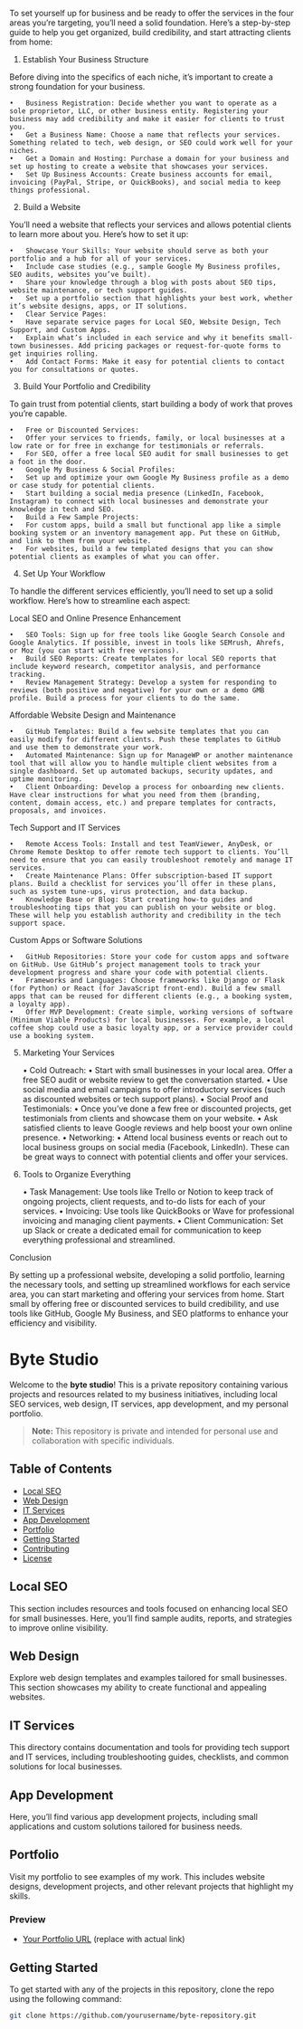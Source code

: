 To set yourself up for business and be ready to offer the services in the four areas you’re targeting, you’ll need a solid foundation. Here’s a step-by-step guide to help you get organized, build credibility, and start attracting clients from home:

1. Establish Your Business Structure

Before diving into the specifics of each niche, it’s important to create a strong foundation for your business.

	•	Business Registration: Decide whether you want to operate as a sole proprietor, LLC, or other business entity. Registering your business may add credibility and make it easier for clients to trust you.
	•	Get a Business Name: Choose a name that reflects your services. Something related to tech, web design, or SEO could work well for your niches.
	•	Get a Domain and Hosting: Purchase a domain for your business and set up hosting to create a website that showcases your services.
	•	Set Up Business Accounts: Create business accounts for email, invoicing (PayPal, Stripe, or QuickBooks), and social media to keep things professional.

2. Build a Website

You’ll need a website that reflects your services and allows potential clients to learn more about you. Here’s how to set it up:

	•	Showcase Your Skills: Your website should serve as both your portfolio and a hub for all of your services.
	•	Include case studies (e.g., sample Google My Business profiles, SEO audits, websites you’ve built).
	•	Share your knowledge through a blog with posts about SEO tips, website maintenance, or tech support guides.
	•	Set up a portfolio section that highlights your best work, whether it’s website designs, apps, or IT solutions.
	•	Clear Service Pages:
	•	Have separate service pages for Local SEO, Website Design, Tech Support, and Custom Apps.
	•	Explain what’s included in each service and why it benefits small-town businesses. Add pricing packages or request-for-quote forms to get inquiries rolling.
	•	Add Contact Forms: Make it easy for potential clients to contact you for consultations or quotes.

3. Build Your Portfolio and Credibility

To gain trust from potential clients, start building a body of work that proves you’re capable.

	•	Free or Discounted Services:
	•	Offer your services to friends, family, or local businesses at a low rate or for free in exchange for testimonials or referrals.
	•	For SEO, offer a free local SEO audit for small businesses to get a foot in the door.
	•	Google My Business & Social Profiles:
	•	Set up and optimize your own Google My Business profile as a demo or case study for potential clients.
	•	Start building a social media presence (LinkedIn, Facebook, Instagram) to connect with local businesses and demonstrate your knowledge in tech and SEO.
	•	Build a Few Sample Projects:
	•	For custom apps, build a small but functional app like a simple booking system or an inventory management app. Put these on GitHub, and link to them from your website.
	•	For websites, build a few templated designs that you can show potential clients as examples of what you can offer.

4. Set Up Your Workflow

To handle the different services efficiently, you’ll need to set up a solid workflow. Here’s how to streamline each aspect:

Local SEO and Online Presence Enhancement

	•	SEO Tools: Sign up for free tools like Google Search Console and Google Analytics. If possible, invest in tools like SEMrush, Ahrefs, or Moz (you can start with free versions).
	•	Build SEO Reports: Create templates for local SEO reports that include keyword research, competitor analysis, and performance tracking.
	•	Review Management Strategy: Develop a system for responding to reviews (both positive and negative) for your own or a demo GMB profile. Build a process for your clients to do the same.

Affordable Website Design and Maintenance

	•	GitHub Templates: Build a few website templates that you can easily modify for different clients. Push these templates to GitHub and use them to demonstrate your work.
	•	Automated Maintenance: Sign up for ManageWP or another maintenance tool that will allow you to handle multiple client websites from a single dashboard. Set up automated backups, security updates, and uptime monitoring.
	•	Client Onboarding: Develop a process for onboarding new clients. Have clear instructions for what you need from them (branding, content, domain access, etc.) and prepare templates for contracts, proposals, and invoices.

Tech Support and IT Services

	•	Remote Access Tools: Install and test TeamViewer, AnyDesk, or Chrome Remote Desktop to offer remote tech support to clients. You’ll need to ensure that you can easily troubleshoot remotely and manage IT services.
	•	Create Maintenance Plans: Offer subscription-based IT support plans. Build a checklist for services you’ll offer in these plans, such as system tune-ups, virus protection, and data backup.
	•	Knowledge Base or Blog: Start creating how-to guides and troubleshooting tips that you can publish on your website or blog. These will help you establish authority and credibility in the tech support space.

Custom Apps or Software Solutions

	•	GitHub Repositories: Store your code for custom apps and software on GitHub. Use GitHub’s project management tools to track your development progress and share your code with potential clients.
	•	Frameworks and Languages: Choose frameworks like Django or Flask (for Python) or React (for JavaScript front-end). Build a few small apps that can be reused for different clients (e.g., a booking system, a loyalty app).
	•	Offer MVP Development: Create simple, working versions of software (Minimum Viable Products) for local businesses. For example, a local coffee shop could use a basic loyalty app, or a service provider could use a booking system.

5. Marketing Your Services

	•	Cold Outreach:
	•	Start with small businesses in your local area. Offer a free SEO audit or website review to get the conversation started.
	•	Use social media and email campaigns to offer introductory services (such as discounted websites or tech support plans).
	•	Social Proof and Testimonials:
	•	Once you’ve done a few free or discounted projects, get testimonials from clients and showcase them on your website.
	•	Ask satisfied clients to leave Google reviews and help boost your own online presence.
	•	Networking:
	•	Attend local business events or reach out to local business groups on social media (Facebook, LinkedIn). These can be great ways to connect with potential clients and offer your services.

6. Tools to Organize Everything

	•	Task Management: Use tools like Trello or Notion to keep track of ongoing projects, client requests, and to-do lists for each of your services.
	•	Invoicing: Use tools like QuickBooks or Wave for professional invoicing and managing client payments.
	•	Client Communication: Set up Slack or create a dedicated email for communication to keep everything professional and streamlined.

Conclusion

By setting up a professional website, developing a solid portfolio, learning the necessary tools, and setting up streamlined workflows for each service area, you can start marketing and offering your services from home. Start small by offering free or discounted services to build credibility, and use tools like GitHub, Google My Business, and SEO platforms to enhance your efficiency and visibility.

# Byte Studio

Welcome to the **byte studio**! This is a private repository containing various projects and resources related to my business initiatives, including local SEO services, web design, IT services, app development, and my personal portfolio.

> **Note:** This repository is private and intended for personal use and collaboration with specific individuals.

## Table of Contents

- [Local SEO](#local-seo)
- [Web Design](#web-design)
- [IT Services](#it-services)
- [App Development](#app-development)
- [Portfolio](#portfolio)
- [Getting Started](#getting-started)
- [Contributing](#contributing)
- [License](#license)

## Local SEO

This section includes resources and tools focused on enhancing local SEO for small businesses. Here, you’ll find sample audits, reports, and strategies to improve online visibility.

## Web Design

Explore web design templates and examples tailored for small businesses. This section showcases my ability to create functional and appealing websites.

## IT Services

This directory contains documentation and tools for providing tech support and IT services, including troubleshooting guides, checklists, and common solutions for local businesses.

## App Development

Here, you’ll find various app development projects, including small applications and custom solutions tailored for business needs.

## Portfolio

Visit my portfolio to see examples of my work. This includes website designs, development projects, and other relevant projects that highlight my skills.

### Preview

- [Your Portfolio URL](https://thebytestudio.netlify.app) (replace with actual link)

## Getting Started

To get started with any of the projects in this repository, clone the repo using the following command:

```bash
git clone https://github.com/yourusername/byte-repository.git
